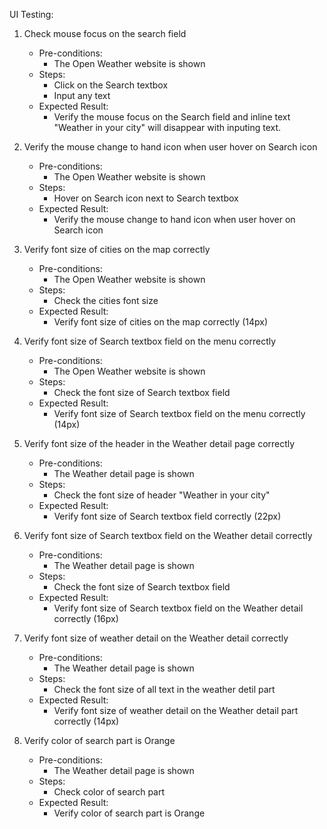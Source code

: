 UI Testing:
1. Check mouse focus on the search field
	- Pre-conditions:
		- The Open Weather website is shown
	- Steps:
		- Click on the Search textbox
		- Input any text
	- Expected Result:
		- Verify the mouse focus on the Search field and inline text "Weather in your city" will disappear with inputing text.
2. Verify the mouse change to hand icon when user hover on Search icon
	- Pre-conditions:
		- The Open Weather website is shown
	- Steps:
		- Hover on Search icon next to Search textbox
	- Expected Result:
		- Verify the mouse change to hand icon when user hover on Search icon
		
3. Verify font size of cities on the map correctly
	- Pre-conditions:
		- The Open Weather website is shown
	- Steps:
		- Check the cities font size
	- Expected Result:
		- Verify font size of cities on the map correctly (14px)
		
4. Verify font size of Search textbox field on the menu correctly
	- Pre-conditions:
		- The Open Weather website is shown
	- Steps:
		- Check the font size of Search textbox field
	- Expected Result:
		- Verify font size of Search textbox field on the menu correctly (14px)
		
5. Verify font size of the header in the Weather detail page correctly
	- Pre-conditions:
		- The Weather detail page is shown
	- Steps:
		- Check the font size of header "Weather in your city"
	- Expected Result:
		- Verify font size of Search textbox field correctly (22px)
		
6. Verify font size of Search textbox field on the Weather detail correctly
	- Pre-conditions:
		- The Weather detail page is shown
	- Steps:
		- Check the font size of Search textbox field
	- Expected Result:
		- Verify font size of Search textbox field on the Weather detail correctly (16px)
		
7. Verify font size of weather detail on the Weather detail correctly
	- Pre-conditions:
		- The Weather detail page is shown
	- Steps:
		- Check the font size of all text in the weather detil part
	- Expected Result:
		- Verify font size of weather detail on the Weather detail part correctly (14px)
		
8. Verify color of search part is Orange
	- Pre-conditions:
		- The Weather detail page is shown
	- Steps:
		- Check color of search part
	- Expected Result:
		- Verify color of search part is Orange

